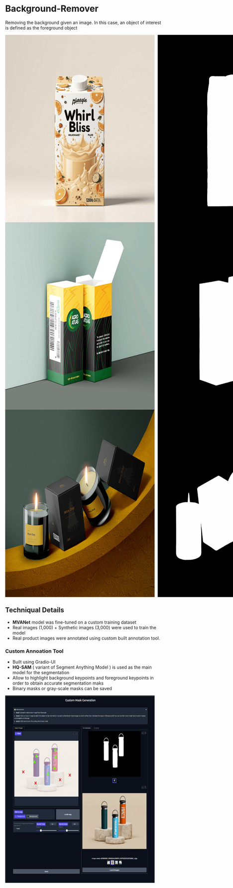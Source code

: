 # Background-Remover
Removing the background given an image. In this case, an object of interest is defined as the foreground object


<div style="display: flex; gap: 10px;">
  <img src="assets/0b0bd753-3094-4d4d-a888-8125acebfca9.png" width="480" height="600" />
  <img src="assets/0b0bd753-3094-4d4d-a888-8125acebfca9_mask.png" width="480" height="600" />
</div>


<div style="display: flex; gap: 10px;">
  <img src="assets/0b042c603ed7f9ec8165a7544dd62624.png" width="480" height="600" />
  <img src="assets/0b042c603ed7f9ec8165a7544dd62624_mask.png" width="480" height="600" />
</div>

<div style="display: flex; gap: 10px;">
  <img src="assets/0c2b3e3ab26f374390c6ab3bc94262be.png" width="480" height="600" />
  <img src="assets/0c2b3e3ab26f374390c6ab3bc94262be_mask.png" width="480" height="600" />
</div>


## Techniqual Details

- **MVANet** model was fine-tuned on a custom training dataset
- Real images (1,000) + Synthetic images (3,000) were used to train the model
- Real product images were annotated using custom built annotation tool.

### Custom Annoation Tool

- Built using Gradio-UI
- **HQ-SAM** ( variant of Segment Anything Model ) is used as the main model for the segmentation
- Allow to highlight background keypoints and foreground keypoints in order to obtain accurate segmentation maks
- Binary masks or gray-scale masks can be saved

<img src="assets/custom_mask_annotation_tool.png" width="480" height="600" />